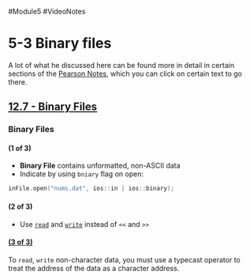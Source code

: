 #Module5 #VideoNotes 
# 5-3 Binary files
A lot of what he discussed here can be found more in detail in certain sections of the [Pearson Notes](../Pearson%20Notes), which you can click on certain text to go there.

## [12.7 - Binary Files](../Pearson%20Notes/12.7%20-%20Binary%20Files.md)
### Binary Files
#### (1 of 3)
- **Binary File** contains unformatted, non-ASCII data
- Indicate by using `bniary` flag on open:
```c++
inFile.open("nums.dat", ios::in | ios::binary);
```
#### (2 of 3)
- Use [`read`](../Pearson%20Notes/12.7%20-%20Binary%20Files.md#read-Member-Function) and [`write`](../Pearson%20Notes/12.7%20-%20Binary%20Files.md#write-Member-Function) instead of `<<` and `>>`
#### [(3 of 3)](../Pearson%20Notes/12.7%20-%20Binary%20Files.md#Writing-Dat-other-than-char-to-Binary-Files)
To `read`, `write` non-character data, you must use a typecast operator to treat the address of the data as a character address.